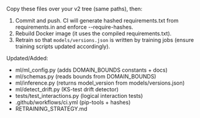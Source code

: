 Copy these files over your v2 tree (same paths), then:
1) Commit and push. CI will generate hashed requirements.txt from requirements.in and enforce --require-hashes.
2) Rebuild Docker image (it uses the compiled requirements.txt).
3) Retrain so that `models/versions.json` is written by training jobs (ensure training scripts updated accordingly).

Updated/Added:
- ml/ml_config.py  (adds DOMAIN_BOUNDS constants + docs)
- ml/schemas.py    (reads bounds from DOMAIN_BOUNDS)
- ml/inference.py  (returns model_version from models/versions.json)
- ml/detect_drift.py  (KS-test drift detector)
- tests/test_interactions.py (logical interaction tests)
- .github/workflows/ci.yml (pip-tools + hashes)
- RETRAINING_STRATEGY.md
